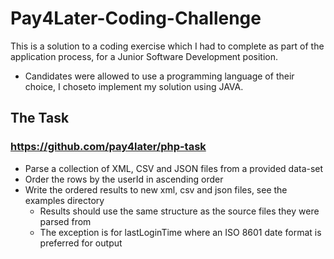 # Pay4Later-Coding-Challenge
This is a solution to a coding exercise which I had to complete as part of the application process, for a Junior Software Development position.

* Candidates were allowed to use a programming language of their choice, I choseto implement my solution using JAVA.

## The Task 

### https://github.com/pay4later/php-task

* Parse a collection of XML, CSV and JSON files from a provided data-set
* Order the rows by the userId in ascending order
* Write the ordered results to new xml, csv and json files, see the examples directory
  * Results should use the same structure as the source files they were parsed from
  * The exception is for lastLoginTime where an ISO 8601 date format is preferred for output
